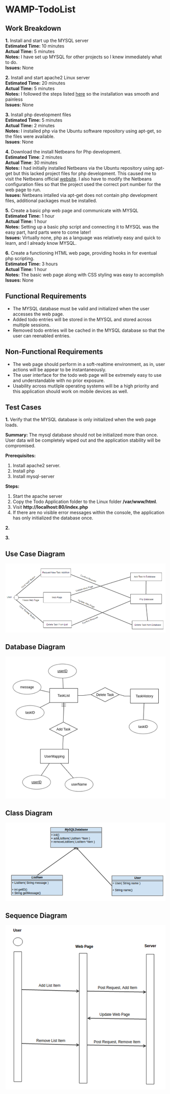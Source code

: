# WAMP-TodoList

## Work Breakdown

**1.** Install and start up the MYSQL server  
**Estimated Time:** 10 minutes  
**Actual Time:** 5 minutes  
**Notes:** I have set up MYSQL for other projects so I knew immediately what to do.  
**Issues:** None  

**2.** Install and start apache2 Linux server  
**Estimated Time:** 20 minutes  
**Actual Time:** 5 minutes  
**Notes:** I followed the steps listed [here](https://www.digitalocean.com/community/tutorials/how-to-install-linux-apache-mysql-php-lamp-stack-on-ubuntu-16-04) so the installation was smooth and painless  
**Issues:** None  

**3.** Install php development files  
**Estimated Time:** 5 minutes  
**Actual Time:** 2 minutes  
**Notes:** I installed php via the Ubuntu software repository using apt-get, so the files were available.  
**Issues**: None  

**4.** Download the install Netbeans for Php development.  
**Estimated Time**: 2 minutes  
**Actual Time**: 30 minutes  
**Notes:** I had initially installed Netbeans via the Ubuntu repository using apt-get but this lacked project files for php development. This caused me to visit the Netbeans official [website](https://netbeans.org/downloads/). I also have to modify the Netbeans configuration files so that the project used the correct port number for the web page to run.  
**Issues:** Netbeans intalled via apt-get does not contain php development files, additional packages must be installed.

**5.** Create a basic php web page and communicate with MYSQL  
**Estimated Time:** 1 hour  
**Actual Time:** 1 hour  
**Notes:** Setting up a basic php script and connecting it to MYSQL was the easy part, hard parts were to come later!  
**Issues:** Virtually none, php as a language was relatively easy and quick to learn, and I already know MYSQL.  

**6.** Create a functioning HTML web page, providing hooks in for eventual php scripting.  
**Estimated Time:** 3 hours  
**Actual Time:** 1 hour  
**Notes:** The basic web page along with CSS styling was easy to accomplish  
**Issues:** None  

## Functional Requirements

* The MYSQL database must be valid and initialized when the user accesses the web page.
* Added todo entries will be stored in the MYSQL and stored across multiple sessions.
* Removed todo entries will be cached in the MYSQL database so that the user can reenabled entries.

## Non-Functional Requirements

* The web page should perform in a soft-realtime environment, as in, user actions will be appear to be instantaneously.
* The user interface for the todo web page will be extremely easy to use and understandable with no prior exposure.
* Usability across mutliple operating systems will be a high priority and this application should work on mobile devices as well.

## Test Cases

**1.** Verify that the MYSQL database is only initialized when the web page loads.

**Summary:** The mysql database should not be initialized more than once. User data will be completely wiped out and
  the application stability will be compromised.
  
**Prerequisites:**  
1. Install apache2 server.  
2. Install php  
3. Install mysql-server  

**Steps:**  
1. Start the apache server  
2. Copy the Todo Application folder to the Linux folder **/var/www/html**.  
3. Visit **http://localhost:80/index.php**  
4. If there are no visible error messages within the console, the application has only initialized the database once.  
 
**2.** 

**3.**

## Use Case Diagram

![use_case_img](images/UseCase.png?raw=true "Use Case Diagram")

## Database Diagram
![er_diagram_img](images/erdplus-diagram.png?raw=true "ER-Diagram")

## Class Diagram
![class_diagram_img](images/ClassDiagram.png?raw=true "Class Diagram")

## Sequence Diagram
![sequence_diagram_img](images/SequenceDiagram.png?raw=true "Sequence Diagram")

